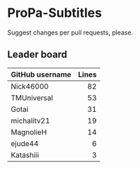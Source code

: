 # ProPa-Subtitles

Suggest changes per pull requests, please.

## Leader board

| GitHub username | Lines |
| :-- | --: |
| Nick46000 | 82 |
| TMUniversal | 53 |
| Gotai | 31 |
| michalitv21 | 19 |
| MagnolieH | 14 |
| ejude44 | 6 |
| Katashiii | 3 |
